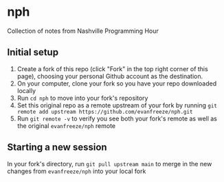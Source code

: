 # nph
Collection of notes from Nashville Programming Hour

## Initial setup
1. Create a fork of this repo (click "Fork" in the top right corner of this page), choosing your personal Github account as the destination.
1. On your computer, clone your fork so you have your repo downloaded locally
1. Run `cd nph` to move into your fork's repository
1. Set this original repo as a remote upstream of your fork by running `git remote add upstream https://github.com/evanfreeze/nph.git`
1. Run `git remote -v` to verify you see both your fork's remote as well as the original `evanfreeze/nph` remote

## Starting a new session
In your fork's directory, run `git pull upstream main` to merge in the new changes from `evanfreeze/nph` into your local fork

